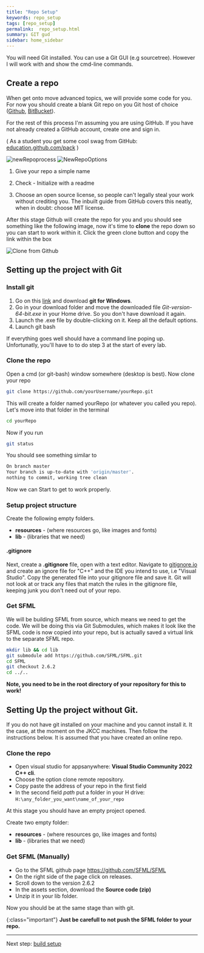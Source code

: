 ```yaml
---
title: "Repo Setup"
keywords: repo_setup
tags: [repo_setup]
permalink:  repo_setup.html
summary: GIT gud
sidebar: home_sidebar
---
```


You will need Git installed. You can use a Git GUI (e.g sourcetree). However I will work with and show the cmd-line commands.

## Create a repo
When get onto move advanced topics, we will provide some code for you. For now you should create a blank Git repo on you Git host of choice ([Github](github.com), [BitBucket](bitbucket.org)).

For the rest of this process I'm assuming you are using GitHub.
If you have not already created a GitHub account, create one and sign in.

( As a student you get some cool swag from GitHub: [education.github.com/pack](https://education.github.com/pack) )

![newRepoprocess](assets/images/github_newrepo_1.png)
![NewRepoOptions](assets/images/github_newrepo_2.png)

1. Give your repo a simple name

1. Check - Initialize with a readme

1. Choose an open source license, so people can't legally steal your work
without crediting you. The inbuilt guide from GitHub covers this neatly,
when in doubt: choose MIT license.

After this stage Github will create the repo for you and you should see
something like the following image, now it's time to **clone** the
repo down so you can start to work within it. Click the green clone
button and copy the link within the box

![Clone from Github](assets/images/github_clone.png)

## Setting up the project with Git

### Install git

1. Go on this [link](https://git-scm.com/downloads/win) and download **git for Windows**.
2. Go in your download folder and move the downloaded file *Git-version-64-bit.exe* in your Home drive. So you don't have download it again.
3. Launch the .exe file by double-clicking on it. Keep all the default options. 
4. Launch git bash

If everything goes well should have a command line poping up. Unfortunatly, you'll have to to do step 3 at the start of every lab.

### Clone the repo

Open a cmd (or git-bash) window somewhere (desktop is best). Now clone
your repo

```bash
git clone https://github.com/yourUsername/yourRepo.git
```

This will create a folder named yourRepo (or whatever you called you repo). 
Let's move into that folder in the terminal

```bash
cd yourRepo
```

Now if you run

```bash
git status
```

You should see something similar to

```bash
On branch master
Your branch is up-to-date with 'origin/master'.
nothing to commit, working tree clean
```

Now we can Start to get to work properly.

### Setup project structure
Create the following empty folders.
* **resources** - (where resources go, like images and fonts)
* **lib** - (libraries that we need)

#### .gitignore
Next, create a **.gitignore** file, open with a text editor.
Navigate to [gitignore.io](https://gitignore.io) and create an ignore file for "C++" and the IDE you intend to use, i.e "Visual Studio". Copy the generated file into your gitignore file and save it. Git will not look at or track any files that match the rules in the gitignore file, keeping junk you don't need out of your repo.


### Get SFML
We will be building SFML from source, which means we need to get the code.
We will be doing this via Git Submodules, which makes it look  like the SFML code is now copied into your repo, but is actually saved a virtual link to the separate SFML repo.
```bash
mkdir lib && cd lib
git submodule add https://github.com/SFML/SFML.git
cd SFML
git checkout 2.6.2
cd ../..
```
**Note, you need to be in the root directory of your repository for this to work!**

## Setting Up the project without Git.


If you do not have git installed on your machine and you cannot install it. It the case, at the moment on the JKCC machines. Then follow the instructions below. It is assumed that you have created an online repo.

### Clone the repo

- Open visual studio for appsanywhere: **Visual Studio Community 2022 C++ cli**.
- Choose the option clone remote repository.
- Copy paste the address of your repo in the first field
- In the second field *path* put a folder in your H drive: `H:\any_folder_you_want\name_of_your_repo`

At this stage you should have an empty project opened.

Create two empty folder:
* **resources** - (where resources go, like images and fonts)
* **lib** - (libraries that we need)

### Get SFML (Manually)

- Go to the SFML github page https://github.com/SFML/SFML
- On the right side of the page click on releases.
- Scroll down to the version 2.6.2
- In the assets section, download the **Source code (zip)**
- Unzip it in your lib folder.

Now you should be at the same stage than with git.

{:class="important"}
**Just be carefull to not push the SFML folder to your repo.**


---
Next step: [build setup](build_setup)
